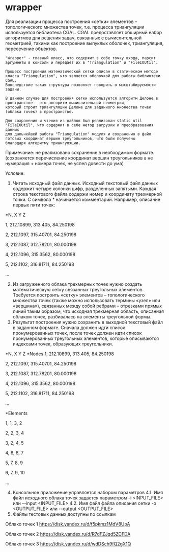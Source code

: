 # wrapper

Для реализации процесса построения «сетки» элементов – топологического множества точек, т.е. процесса триангуляции используется библиотека CGAL. CGAL предоставляет обширный набор алгоритмов для решения задач, 
связанных с вычислительной геометрией, такими как построение выпуклых оболочек, триангуляция, пересечение объектов.


    "Wrapper" - главный класс, что содержит в себе точку входа, парсит аргументы в консоли и передает их в "Triangulation" и "FileIOUtil".
    
    Процесс построения математической сетки описан в статическом методе класса "Triangulation", что является оболочкой для работы библиотеки CGAL. 
    Впоследствие такая структура позволяет говорить о масштабируемости задачи.
    
    В данном случае для построения сетки используется алгоритм Делоне в пространстве - это алгоритм вычислительной геометрии, 
    который строит триангуляцию Делоне для заданного множества точек (облака точек) в пространстве. 

    Для сохранения и чтения из файлов был реализован static util "FileIOUtil", что содержит в себе метод загрузки и преобразования данных
    для дальнейшей работы "Triangulation" модуля и сохранения в файл готовых координат вершин треугольников, что были получены
    благодаря алгоритму триангуляции.


Примечание: не реализовано сохранение в необходимом формате. (сохраняется перечисление координат вершин треугольников а не нумерация + номера точек, не успел довести до ума)


Условие:


1. Читать исходный файл данных.
Исходный текстовый файл данных содержит четыре колонки цифр, разделенных запятыми. 
Каждая строка текстового файла содержи номер и координату трехмерной точки.
С символа * начинается комментарий. Например, описание первых пяти точек:

*N,            X             Y             Z
  
1,    212.10899,      313.405,    84.250198

2,     212.1097,    315.40701,    84.250198

3,     212.1087,    312.78201,    80.000198

4,     212.1096,     315.3562,    80.000198

5,     212.1102,    316.81711,    84.250198

...

2. Из загруженного облака трехмерных точек нужно создать математическую сетку связанных треугольных элементов.
Требуется построить «сетку» элементов – топологического множества точек (также можно использовать термины «узел» или «вершина»), связанных между собой ребрами – отрезками прямых линий таким образом, что исходная трехмерная область, описанная облаком точек, разбивалась на элементы треугольной формы.
3. Результат построения нужно сохранить в выходной текстовый файл в заданном формате.
Сначала должен идти список пронумерованных точек, после точек должен идти список пронумерованных треугольных элементов, которые описываются индексами точек, образующих треугольники.

*N,            X             Y             Z
*Nodes
1,    212.10899,      313.405,    84.250198

2,     212.1097,    315.40701,    84.250198

3,     212.1087,    312.78201,    80.000198

4,     212.1096,     315.3562,    80.000198

5,     212.1102,    316.81711,    84.250198

...

*Elements

1,            1,            3,            2

2,            2,            3,            4

3,            2,            4,            5

4,            6,            8,            7

5,            7,            8,            9

6,            7,            9,           10

...


4. Консольное приложение управляется набором параметров
4.1. Имя файл исходного облака точек задается параметром -i <INPUT_FILE> или  --input <INPUT_FILE>
4.2. Имя файл файла описания сетки -o <OUTPUT_FILE> или  --output <OUTPUT_FILE>
5. Файлы тестовых данных доступны по ссылкам

Облако точек 1
https://disk.yandex.ru/d/f5pkmz1MdV8UpA

Облако точек 2
https://disk.yandex.ru/d/R7dFZJqd5ZCFDA

Облако точек 3
https://disk.yandex.ru/d/wdDSch9fQ2gX1Q


    
